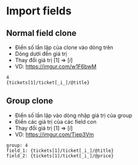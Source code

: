 # Import fields

## Normal field clone

- Điền số lần lặp của clone vào dòng trên
- Dòng dưới đền giá trị
- Thay đổi giá trị [1] => [_i_]
- VD: https://imgur.com/w1F6bwM

```
4
{tickets[1]/ticket[_i_]/@title}
```

## Group clone

- Điền số lần lặp vào dòng nhập giá trị của group
- Điền các giá trị của các field con
- Thay đổi giá trị [1] => [_i_]
- VD: https://imgur.com/Tjep3Vm

```
group: 4
field_1: {tickets[1]/ticket[_i_]/@title}
field_2: {tickets[1]/ticket[_i_]/@price}
```